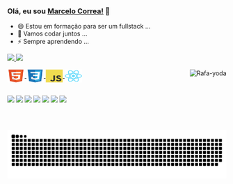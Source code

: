 ### Olá, eu sou <a href="https://github.com/iMarceloCorrea">Marcelo Correa!</a>  👋


- 😄 Estou em formação para ser um fullstack ...
- 💬 Vamos codar juntos ...
- ⚡ Sempre aprendendo ... 

 <div>
  <a href="https://github.com/imarcelocorrea">
  <img height="150em" src="https://github-readme-stats.vercel.app/api?username=imarcelocorrea&show_icons=true&theme=highcontrast&include_all_commits=true&count_private=true"/>
  <img height="150em" src="https://github-readme-stats.vercel.app/api/top-langs/?username=imarcelocorrea&layout=compact&langs_count=7&theme=highcontrast"/>
</div>
 <div style="display: inline_block"><br>
   <img align="center" alt="Marcelo-HTML" height="30" width="40" src="https://raw.githubusercontent.com/devicons/devicon/master/icons/html5/html5-original.svg">
   <img align="center" alt="Marcelo-CSS" height="30" width="40" src="https://raw.githubusercontent.com/devicons/devicon/master/icons/css3/css3-original.svg">
   <img align="center" alt="Marcelo-Js" height="30" width="40" src="https://github.com/devicons/devicon/blob/master/icons/javascript/javascript-original.svg">  
   <img align="center" alt="Marcelo-React" height="30" width="40" src="https://raw.githubusercontent.com/devicons/devicon/master/icons/react/react-original.svg">
   <img align="right" height="140em" alt="Rafa-yoda" src="https://meneguite.com/2017/10/01/golang-desbravando-uma-linguagem-de-programacao-parte-1/001.gif">
</div>
  
  ##
 <div>
  <a href="https://www.facebook.com/marcelocorreadepaula" target="_blank"><img src="https://img.shields.io/badge/Facebook-1877F2?style=for-the-badge&logo=facebook&logoColor=white" target="_blank"></a>
  <a href="https://instagram.com/marcelocorreapaula" target="_blank"><img src="https://img.shields.io/badge/-Instagram-%23E4405F?style=for-the-badge&logo=instagram&logoColor=white" target="_blank"></a>
   <a href="https://www.linkedin.com/in/marcelo-correa-b1218a212/" target="_blank"><img src="https://img.shields.io/badge/LinkedIn-0077B5?style=for-the-badge&logo=linkedin&logoColor=white" target="_blank"></a>
 	<a href = "mailto:marcelo.correadepaula@gmail.com"><img src="https://img.shields.io/badge/Gmail-D14836?style=for-the-badge&logo=gmail&logoColor=white" target="_blank"></a>
  <a href="https://wa.me/+5511933680702" target="_blank"><img src="https://img.shields.io/badge/WhatsApp-25D366?style=for-the-badge&logo=whatsapp&logoColor=white" target="_blank"></a> 
  <a href=" https://web.telegram.org/#/login" target="_blank"><img src="https://img.shields.io/badge/Telegram-2CA5E0?style=for-the-badge&logo=telegram&logoColor=white" target="_blank"></a> 
  <a href="https://discord.gg/imarcelocorrea#0189" target="_blank"><img src="https://img.shields.io/badge/Discord-7289DA?style=for-the-badge&logo=discord&logoColor=white" target="_blank"></a> 
 
  ![Snake animation](https://github.com/imarcelocorrea/imarcelocorrea/blob/output/github-contribution-grid-snake.svg)
 
</div>
